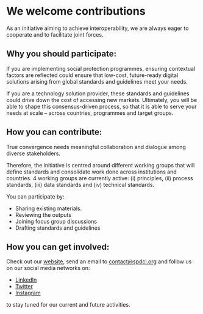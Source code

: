 # We welcome contributions

As an initiative aiming to achieve interoperability, we are always eager to cooperate and to facilitate joint forces.

## Why you should participate:

If you are implementing social protection programmes, ensuring contextual factors are reflected could ensure that low-cost, future-ready digital solutions arising from global standards and guidelines meet your needs.

If you are a technology solution provider, these standards and guidelines could drive down the cost of accessing new markets. Ultimately, you will be able to shape this consensus-driven process, so that it is able to serve your needs at scale – across countries, programmes and target groups.

## How you can contribute:

True convergence needs meaningful collaboration and dialogue among diverse stakeholders.

Therefore, the initiative is centred around different working groups that will define standards and consolidate work done across institutions and countries. 4 working groups are currently active: (i) principles, (ii) process standards, (iii) data standards and (iv) technical standards.

You can participate by:
- Sharing existing materials.
- Reviewing the outputs
- Joining focus group discussions
- Drafting standards and guidelines

## How you can get involved:

Check out our [website](https://spdci.org/),
send an email to contact@spdci.org and follow us on our social media networks on:

- [LinkedIn](https://www.linkedin.com/company/digital-convergence-initiative)
- [Twitter](https://twitter.com/sp_convergence)
- [Instagram](https://www.instagram.com/sp_dci/)

to stay tuned for our current and future activities.
